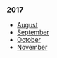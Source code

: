
### 2017
  * [August](https://github.com/ttltrk/BKS/blob/master/2017/AUG.MD)
  * [September](https://github.com/ttltrk/BKS/blob/master/2017/SEP.MD)
  * [October](https://github.com/ttltrk/BKS/blob/master/2017/OCT.MD)
  * [November](https://github.com/ttltrk/BKS/blob/master/2017/NOV.MD)
